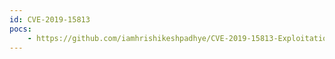 ```yaml
---
id: CVE-2019-15813
pocs:
    - https://github.com/iamhrishikeshpadhye/CVE-2019-15813-Exploitation
---
```

